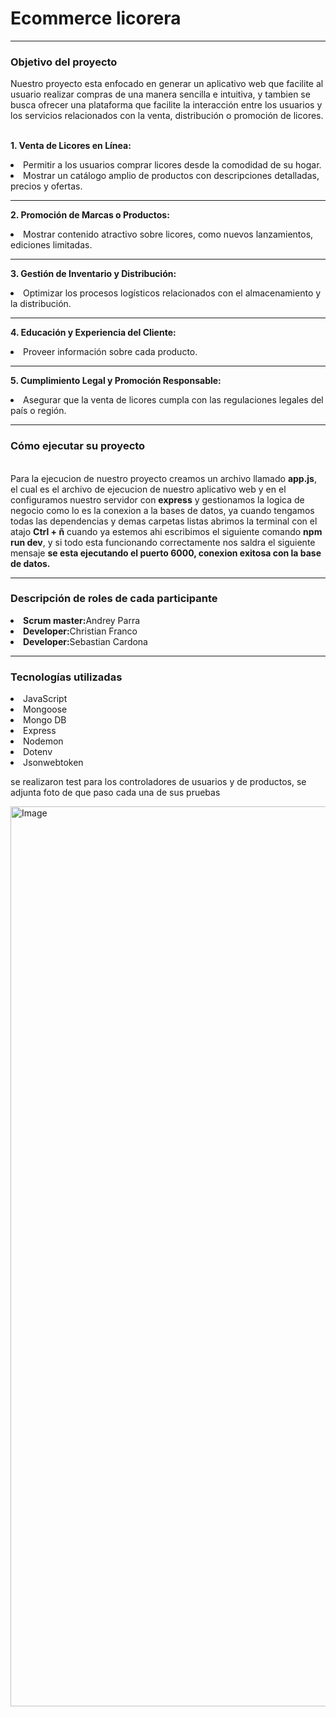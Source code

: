 <h1>Ecommerce licorera</h1>
<hr>
<h3>Objetivo del proyecto</h3>
Nuestro proyecto esta enfocado en generar un aplicativo web que facilite al usuario realizar compras de una manera sencilla e intuitiva, y tambien se busca ofrecer una plataforma que facilite la interacción entre los usuarios y los servicios relacionados con la venta, distribución o promoción de licores.
<br>
<br>

<b>1. Venta de Licores en Línea:</b>
<li>Permitir a los usuarios comprar licores desde la comodidad de su hogar.
<li>Mostrar un catálogo amplio de productos con descripciones detalladas, precios y ofertas.
<hr>

<b>2. Promoción de Marcas o Productos:</b>
<li>Mostrar contenido atractivo sobre licores, como nuevos lanzamientos, ediciones limitadas.
<hr>

<b>3. Gestión de Inventario y Distribución:</b>
<li>Optimizar los procesos logísticos relacionados con el almacenamiento y la distribución.
<hr>

<b>4. Educación y Experiencia del Cliente:</b>
<li>Proveer información sobre cada producto.
<hr>

<b>5. Cumplimiento Legal y Promoción Responsable:</b>
<li>Asegurar que la venta de licores cumpla con las regulaciones legales del país o región.
<hr>
<h3>Cómo ejecutar su proyecto</h3>
<br>
Para la ejecucion de nuestro proyecto creamos un archivo llamado <b>app.js</b>, el cual es el archivo de ejecucion de nuestro aplicativo web y en el configuramos nuestro servidor con <b>express</b> y gestionamos la logica de negocio como lo es la conexion a la bases de datos, ya cuando tengamos todas las dependencias y demas carpetas listas abrimos la terminal con el atajo <b>Ctrl + ñ</b> cuando ya estemos ahi escribimos el siguiente comando <b>npm run dev</b>, y si todo esta funcionando correctamente nos saldra el siguiente mensaje <b>se esta ejecutando el puerto 6000,
conexion exitosa con la base de datos.</b>
<hr>
<h3>Descripción de roles de cada participante</h3>
<li><b>Scrum master:</b>Andrey Parra
<br>
<li><b>Developer:</b>Christian Franco
<br>
<li><b>Developer:</b>Sebastian Cardona
<hr>
<h3>Tecnologías utilizadas</h3>
<li>JavaScript
<li>Mongoose
<li>Mongo DB
<li>Express
<li>Nodemon
<li>Dotenv
<li>Jsonwebtoken

se realizaron test para los controladores de usuarios y de productos, se adjunta foto de que paso cada una de sus pruebas 

<img width="1440" alt="Image" src="https://github.com/user-attachments/assets/9174c85e-64e5-4f54-991a-4532960d5bfa" />



